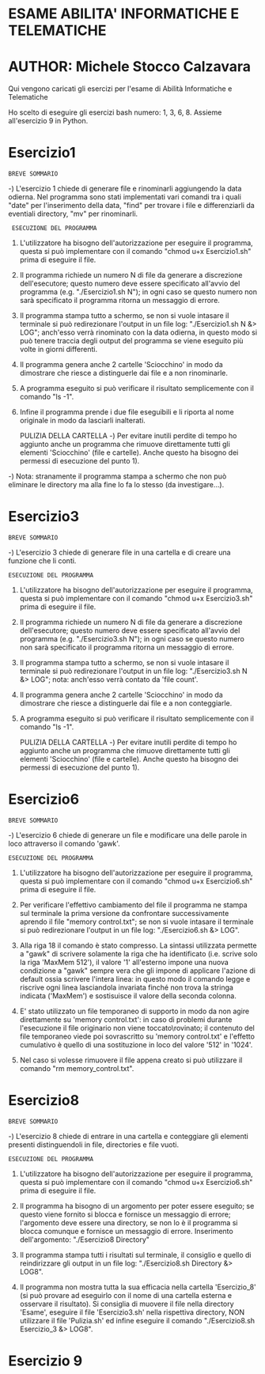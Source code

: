 #           ESAME ABILITA' INFORMATICHE E TELEMATICHE
# AUTHOR: Michele Stocco Calzavara

Qui vengono caricati gli esercizi per l'esame di Abilità Informatiche e Telematiche

Ho scelto di eseguire gli esercizi bash  numero: 1, 3, 6, 8. Assieme all'esercizio 9 in Python. 



#           Esercizio1
    BREVE SOMMARIO
-) L'esercizio 1 chiede di generare file e rinominarli aggiungendo la data odierna. Nel programma sono stati implementati vari comandi tra i quali "date" per l'inserimento della data, "find" per trovare i file e differenziarli da eventiali directory, "mv" per rinominarli.


     ESECUZIONE DEL PROGRAMMA
1) L'utilizzatore ha bisogno dell'autorizzazione per eseguire il programma, questa si può implementare con il comando "chmod u+x Esercizio1.sh" prima di eseguire il file.

2) Il programma richiede un numero N di file da generare a discrezione dell'esecutore; questo numero deve essere specificato all'avvio del programma (e.g. "./Esercizio1.sh N"); in ogni caso se questo numero non sarà specificato il programma ritorna un messaggio di errore.

3) Il programma stampa tutto a schermo, se non si vuole intasare il terminale si può redirezionare l'output in un file log: "./Esercizio1.sh N &> LOG"; anch'esso verrà rinominato con la data odierna, in questo modo si può tenere traccia degli output del programma se viene eseguito più volte in giorni differenti.

4) Il programma genera anche 2 cartelle 'Sciocchino' in modo da dimostrare che riesce a distinguerle dai file e a non rinominarle.

5) A programma eseguito si può verificare il risultato semplicemente con il comando "ls -1".

6) Infine il programma prende i due file eseguibili e li riporta al nome originale in modo da lasciarli inalterati.


    PULIZIA DELLA CARTELLA
-) Per evitare inutili perdite di tempo ho aggiunto anche un programma che rimuove direttamente tutti gli elementi 'Sciocchino' (file e cartelle). Anche questo ha bisogno dei permessi di esecuzione del punto 1).

-) Nota: stranamente il programma stampa a schermo che non può eliminare le directory ma alla fine lo fa lo stesso (da investigare...).



#           Esercizio3
    BREVE SOMMARIO
-) L'esercizio 3 chiede di generare file in una cartella e di creare una funzione che li conti.


    ESECUZIONE DEL PROGRAMMA
1) L'utilizzatore ha bisogno dell'autorizzazione per eseguire il programma, questa si può implementare con il comando "chmod u+x Esercizio3.sh" prima di eseguire il file.

2) Il programma richiede un numero N di file da generare a discrezione dell'esecutore; questo numero deve essere specificato all'avvio del programma (e.g. "./Esercizio3.sh N"); in ogni caso se questo numero non sarà specificato il programma ritorna un messaggio di errore.

3) Il programma stampa tutto a schermo, se non si vuole intasare il terminale si può redirezionare l'output in un file log: "./Esercizio3.sh N &> LOG"; nota: anch'esso verrà contato da 'file count'.

4) Il programma genera anche 2 cartelle 'Sciocchino' in modo da dimostrare che riesce a distinguerle dai file e a non conteggiarle.

5) A programma eseguito si può verificare il risultato semplicemente con il comando "ls -1".


    PULIZIA DELLA CARTELLA
-) Per evitare inutili perdite di tempo ho aggiunto anche un programma che rimuove direttamente tutti gli elementi 'Sciocchino' (file e cartelle). Anche questo ha bisogno dei permessi di esecuzione del punto 1).


#           Esercizio6
    BREVE SOMMARIO
-) L'esercizio 6 chiede di generare un file e modificare una delle parole in loco attraverso il comando 'gawk'.


    ESECUZIONE DEL PROGRAMMA
1) L'utilizzatore ha bisogno dell'autorizzazione per eseguire il programma, questa si può implementare con il comando "chmod u+x Esercizio6.sh" prima di eseguire il file. 

2) Per verificare l'effettivo cambiamento del file il programma ne stampa sul terminale la prima versione da confrontare successivamente aprendo il file "memory control.txt"; se non si vuole intasare il terminale si può redirezionare l'output in un file log: "./Esercizio6.sh &> LOG".

3) Alla riga 18 il comando è stato compresso. La sintassi utilizzata permette a "gawk" di scrivere solamente la riga che ha identificato (i.e. scrive solo la riga 'MaxMem 512'), il valore '1' all'esterno impone una nuova condizione a "gawk" sempre vera che gli impone di applicare l'azione di default ossia scrivere l'intera linea: in questo modo il comando legge e riscrive ogni linea lasciandola invariata finché non trova la stringa indicata ('MaxMem') e sostisuisce il valore della seconda colonna.

4) E' stato utilizzato un file temporaneo di supporto in modo da non agire direttamente su 'memory control.txt': in caso di problemi durante l'esecuzione il file originario non viene toccato\rovinato; il contenuto del file temporaneo viede poi sovrascritto su 'memory control.txt' e l'effetto cumulativo è quello di una sostituzione in loco del valore '512' in '1024'.

5) Nel caso si volesse rimuovere il file appena creato si può utilizzare il comando "rm memory_control.txt".


#           Esercizio8
    BREVE SOMMARIO
-) L'esercizio 8 chiede di entrare in una cartella e conteggiare gli elementi presenti distinguendoli in file, directories e file vuoti.

    ESECUZIONE DEL PROGRAMMA
1) L'utilizzatore ha bisogno dell'autorizzazione per eseguire il programma, questa si può implementare con il comando "chmod u+x Esercizio6.sh" prima di eseguire il file.

2) Il programma ha bisogno di un argomento per poter essere eseguito; se questo viene fornito si blocca e fornisce un messaggio di errore; l'argomento deve essere una directory, se non lo è il programma si blocca comunque e fornisce un messaggio di errore. Inserimento dell'argomento: "./Esercizio8 Directory"

3) Il programma stampa tutti i risultati sul terminale, il consiglio e quello di reindirizzare gli output in un file log: "./Esercizio8.sh Directory &> LOG8".

4) Il programma non mostra tutta la sua efficacia nella cartella 'Esercizio_8' (si può provare ad eseguirlo con il nome di una cartella esterna e osservare il risultato).      Si consiglia di muovere il file nella directory 'Esame', eseguire il file 'Esercizio3.sh' nella rispettiva directory, NON utilizzare il file 'Pulizia.sh' ed infine eseguire il comando "./Esercizio8.sh Esercizio_3 &> LOG8".



#           Esercizio 9


